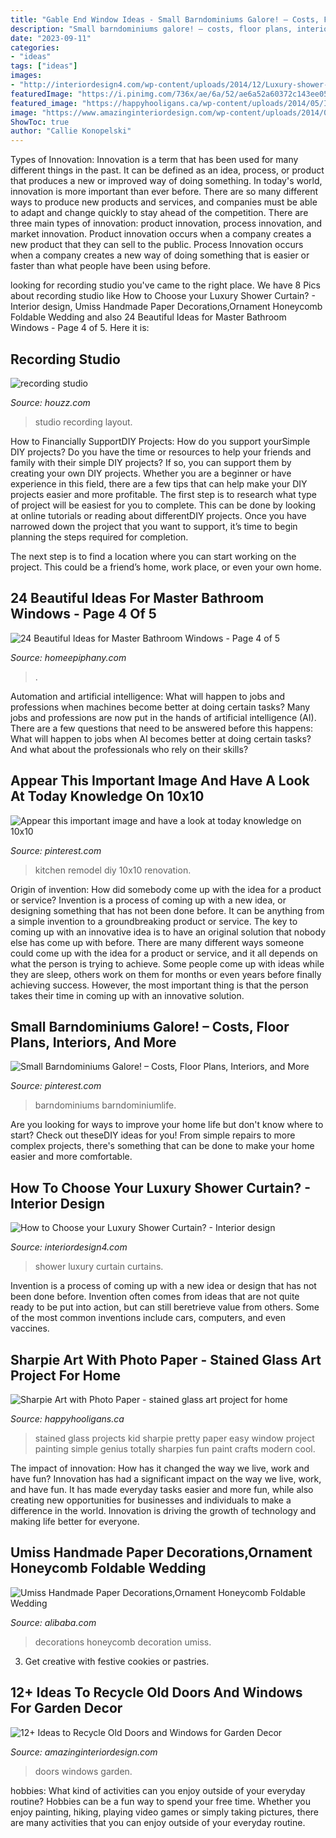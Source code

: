 ```yaml
---
title: "Gable End Window Ideas - Small Barndominiums Galore! – Costs, Floor Plans, Interiors, And More"
description: "Small barndominiums galore! – costs, floor plans, interiors, and more"
date: "2023-09-11"
categories:
- "ideas"
tags: ["ideas"]
images:
- "http://interiordesign4.com/wp-content/uploads/2014/12/Luxury-shower-curtains-4.jpg?x37029"
featuredImage: "https://i.pinimg.com/736x/ae/6a/52/ae6a52a60372c143ee05d4824f38b372.jpg"
featured_image: "https://happyhooligans.ca/wp-content/uploads/2014/05/IMG_1173.jpg"
image: "https://www.amazinginteriordesign.com/wp-content/uploads/2014/09/fi45.jpg"
ShowToc: true
author: "Callie Konopelski"
---
```



Types of Innovation:
Innovation is a term that has been used for many different things in the past. It can be defined as an idea, process, or product that produces a new or improved way of doing something. In today's world, innovation is more important than ever before. There are so many different ways to produce new products and services, and companies must be able to adapt and change quickly to stay ahead of the competition. 
There are three main types of innovation: product innovation, process innovation, and market innovation. Product innovation occurs when a company creates a new product that they can sell to the public. Process Innovation occurs when a company creates a new way of doing something that is easier or faster than what people have been using before.

	

		
looking for recording studio you've came to the right place. We have 8 Pics about recording studio like How to Choose your Luxury Shower Curtain? - Interior design, Umiss Handmade Paper Decorations,Ornament Honeycomb Foldable Wedding and also 24 Beautiful Ideas for Master Bathroom Windows - Page 4 of 5. Here it is:
		
    
## Recording Studio

<img loading=lazy src="https://st.hzcdn.com/simgs/40c145f30fe0a486_4-2246/home-design.jpg" onerror="this.onerror=null;this.src='https://tse3.mm.bing.net/th?id=OIP.5xqX57bZ891HL2up8WyBCgHaE6&amp;pid=15.1';" alt="recording studio">

_Source: houzz.com_

>studio recording layout. 

	

How to Financially SupportDIY Projects: How do you support yourSimple DIY projects?
Do you have the time or resources to help your friends and family with their simple DIY projects? If so, you can support them by creating your own DIY projects. Whether you are a beginner or have experience in this field, there are a few tips that can help make your DIY projects easier and more profitable.
The first step is to research what type of project will be easiest for you to complete. This can be done by looking at online tutorials or reading about differentDIY projects. Once you have narrowed down the project that you want to support, it’s time to begin planning the steps required for completion.

The next step is to find a location where you can start working on the project. This could be a friend’s home, work place, or even your own home.

    
## 24 Beautiful Ideas For Master Bathroom Windows - Page 4 Of 5

<img loading=lazy src="https://homeepiphany.com/wp-content/uploads/2016/07/24-Beautiful-Ideas-for-Master-Bathroom-Windows-16.jpg" onerror="this.onerror=null;this.src='https://tse1.mm.bing.net/th?id=OIP.9KiVujolKvmH6fJR7YLjmwHaJ-&amp;pid=15.1';" alt="24 Beautiful Ideas for Master Bathroom Windows - Page 4 of 5">

_Source: homeepiphany.com_

>. 

	

Automation and artificial intelligence: What will happen to jobs and professions when machines become better at doing certain tasks?
Many jobs and professions are now put in the hands of artificial intelligence (AI). There are a few questions that need to be answered before this happens: What will happen to jobs when AI becomes better at doing certain tasks? And what about the professionals who rely on their skills?

    
## Appear This Important Image And Have A Look At Today Knowledge On 10x10

<img loading=lazy src="https://i.pinimg.com/736x/ae/6a/52/ae6a52a60372c143ee05d4824f38b372.jpg" onerror="this.onerror=null;this.src='https://tse3.mm.bing.net/th?id=OIP.mQuXb9SLdlTUkIJ1x8WDtwHaLG&amp;pid=15.1';" alt="Appear this important image and have a look at today knowledge on 10x10">

_Source: pinterest.com_

>kitchen remodel diy 10x10 renovation. 

	

Origin of invention: How did somebody come up with the idea for a product or service?
Invention is a process of coming up with a new idea, or designing something that has not been done before. It can be anything from a simple invention to a groundbreaking product or service. The key to coming up with an innovative idea is to have an original solution that nobody else has come up with before. There are many different ways someone could come up with the idea for a product or service, and it all depends on what the person is trying to achieve. Some people come up with ideas while they are sleep, others work on them for months or even years before finally achieving success. However, the most important thing is that the person takes their time in coming up with an innovative solution.

    
## Small Barndominiums Galore! – Costs, Floor Plans, Interiors, And More

<img loading=lazy src="https://i.pinimg.com/736x/b9/e0/cf/b9e0cf4674a1a3bd80036c4930119da8.jpg" onerror="this.onerror=null;this.src='https://tse2.mm.bing.net/th?id=OIP.xu0BRVezQcVDn0ZNcCvhAQHaLG&amp;pid=15.1';" alt="Small Barndominiums Galore! – Costs, Floor Plans, Interiors, and More">

_Source: pinterest.com_

>barndominiums barndominiumlife. 

	

Are you looking for ways to improve your home life but don't know where to start? Check out theseDIY ideas for you! From simple repairs to more complex projects, there's something that can be done to make your home easier and more comfortable.

    
## How To Choose Your Luxury Shower Curtain? - Interior Design

<img loading=lazy src="http://interiordesign4.com/wp-content/uploads/2014/12/Luxury-shower-curtains-4.jpg?x37029" onerror="this.onerror=null;this.src='https://tse3.mm.bing.net/th?id=OIP.YxU2vcATQQ-qEO2MMatnsQHaJ4&amp;pid=15.1';" alt="How to Choose your Luxury Shower Curtain? - Interior design">

_Source: interiordesign4.com_

>shower luxury curtain curtains. 

	

Invention is a process of coming up with a new idea or design that has not been done before. Invention often comes from ideas that are not quite ready to be put into action, but can still beretrieve value from others. Some of the most common inventions include cars, computers, and even vaccines.

    
## Sharpie Art With Photo Paper - Stained Glass Art Project For Home

<img loading=lazy src="https://happyhooligans.ca/wp-content/uploads/2014/05/IMG_1173.jpg" onerror="this.onerror=null;this.src='https://tse3.mm.bing.net/th?id=OIP.QCcEPnEgwtCbglZMQugDVQAAAA&amp;pid=15.1';" alt="Sharpie Art with Photo Paper - stained glass art project for home">

_Source: happyhooligans.ca_

>stained glass projects kid sharpie pretty paper easy window project painting simple genius totally sharpies fun paint crafts modern cool. 

	

The impact of innovation: How has it changed the way we live, work and have fun?
Innovation has had a significant impact on the way we live, work, and have fun. It has made everyday tasks easier and more fun, while also creating new opportunities for businesses and individuals to make a difference in the world. Innovation is driving the growth of technology and making life better for everyone.

    
## Umiss Handmade Paper Decorations,Ornament Honeycomb Foldable Wedding

<img loading=lazy src="https://sc01.alicdn.com/kf/H129c263b3d294c4981bfd8e9b0dc9c5dF/227973588/H129c263b3d294c4981bfd8e9b0dc9c5dF.jpg" onerror="this.onerror=null;this.src='https://tse1.mm.bing.net/th?id=OIP.E7OWGKRrkXySaSWPtROotgHaHa&amp;pid=15.1';" alt="Umiss Handmade Paper Decorations,Ornament Honeycomb Foldable Wedding">

_Source: alibaba.com_

>decorations honeycomb decoration umiss. 

	

3. Get creative with festive cookies or pastries.

    
## 12+ Ideas To Recycle Old Doors And Windows For Garden Decor

<img loading=lazy src="https://www.amazinginteriordesign.com/wp-content/uploads/2014/09/fi45.jpg" onerror="this.onerror=null;this.src='https://tse2.mm.bing.net/th?id=OIP.3Ck5-soptGKm8sFzsHB4eQDMEy&amp;pid=15.1';" alt="12+ Ideas to Recycle Old Doors and Windows for Garden Decor">

_Source: amazinginteriordesign.com_

>doors windows garden. 

	

hobbies: What kind of activities can you enjoy outside of your everyday routine?
Hobbies can be a fun way to spend your free time. Whether you enjoy painting, hiking, playing video games or simply taking pictures, there are many activities that you can enjoy outside of your everyday routine.

